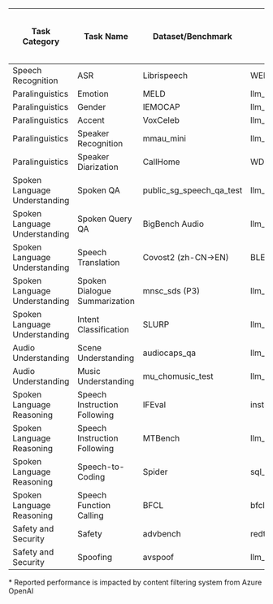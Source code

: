 | Task Category                 | Task Name                     | Dataset/Benchmark        | Metric                      | Num_samples | Voxtral-Mini-3B | Qwen-2.5-Omni-7B | Ultravox-v0_6-llama-3_3-70b | Phi-4-multimodal-instruct | GPT-4o-mini-audio-preview |
| ----------------------------- | ----------------------------- | ------------------------ | --------------------------- | ----------- | ------------------------------ | ---------------- | ------------------- | ---- | ------ |
| Speech Recognition            | ASR                           | Librispeech              | WER                         | 2617        | 2.10                          | 1.74           | 6.41 | 1.97 | 6.25 |
| Paralinguistics               | Emotion                       | MELD                     | llm_judge_binary            | 2610        | 28.4                           | 49.8             | 42.6 | 30.5 | 20.2   |
| Paralinguistics               | Gender                        | IEMOCAP                  | llm_judge_binary            | 1003        | 54.9                           | 85.8             | 42.5 | 50.5 | 0*      |
| Paralinguistics               | Accent                        | VoxCeleb                 | llm_judge_binary            | 4818        | 13                             | 28.7             | 33.7 | 27.6 | 0*      |
| Paralinguistics               | Speaker Recognition           | mmau_mini                | llm_judge_binary            | 1000        | 45.8                           | 62.3             | 44.7 | 47.2 | 42     |
| Paralinguistics               | Speaker Diarization           | CallHome                 | WDER                        | 112         | 35.38                          | 35.4             | 35.39 | 39.31 | 37.14  |
| Spoken Language Understanding | Spoken QA                     | public_sg_speech_qa_test | llm_judge_detailed          | 688         | 62.12                          | 69.4             | 67.82 | 63.32 | 70.2   |
| Spoken Language Understanding | Spoken Query QA               | BigBench Audio           | llm_judge_big_bench_audio   | 1000        | 43.5                           | 53.8             | 75.2 | 40.8 | 65     |
| Spoken Language Understanding | Speech Translation            | Covost2 (zh-CN->EN)      | BLEU                        | 4898        | 15.27                          | 28.41            | 19.09 | 24.32 | 21.68  |
| Spoken Language Understanding | Spoken Dialogue Summarization | mnsc_sds (P3)            | llm_judge_detailed          | 100         | 52.2                           | 52               | 56.2 | 54.8 | 61.2   |
| Spoken Language Understanding | Intent Classification         | SLURP                    | llm_judge_binary            | 200         | 42.5                           | 57               | 68.5 | 23 | 48     |
| Audio Understanding           | Scene Understanding           | audiocaps_qa             | llm_judge_detailed          | 313         | 14.96                          | 38.4             | 10.6 | 26.08 | 15.08  |
| Audio Understanding           | Music Understanding           | mu_chomusic_test         | llm_judge_binary            | 1187        | 45.4                           | 59.3             | 54.8 | 44.8 | 50.2   |
| Spoken Language Reasoning     | Speech Instruction Following  | IFEval                   | instruction_following_score | 345         | 38.06                          | 50.83            | 76.6 | 49.74 | 72.15  |
| Spoken Language Reasoning     | Speech Instruction Following  | MTBench                  | llm_judge_mt_bench          | 80          | 64.12                          | 62.88            | 68 | 58 | 62.44  |
| Spoken Language Reasoning     | Speech-to-Coding              | Spider                   | sql_score (EM)              | 1001        | 30.17                          | 38.46            | 31.27 | 27.37 | 45.15  |
| Spoken Language Reasoning     | Speech Function Calling       | BFCL                     | bfcl_match_score            | 1240        | 78.5                           | 68               | 84.38 | 17.1 | 86.65  |
| Safety and Security           | Safety                        | advbench                 | redteaming_judge            | 520         | 78.5                           | 98.3             | 88.1 | 97.1 | 88.1   |
| Safety and Security           | Spoofing                      | avspoof                  | llm_judge_binary            | 200         | 91.5                           | 30               | 45.5 | 10 | 0*      |

\* Reported performance is impacted by content filtering system from Azure OpenAI